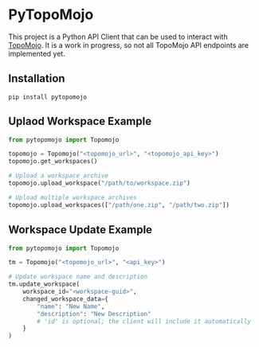# PyTopoMojo

This project is a Python API Client that can be used to interact with [TopoMojo](https://github.com/cmu-sei/TopoMojo).  It is a work in progress, so not all TopoMojo API endpoints are implemented yet.

## Installation

```
pip install pytopomojo
```

## Uplaod Workspace Example

```python
from pytopomojo import Topomojo

topomojo = Topomojo("<topomojo_url>", "<topomojo_api_key>")
topomojo.get_workspaces()

# Upload a workspace archive
topomojo.upload_workspace("/path/to/workspace.zip")

# Upload multiple workspace archives
topomojo.upload_workspaces(["/path/one.zip", "/path/two.zip"])
```

## Workspace Update Example

```python
from pytopomojo import Topomojo

tm = Topomojo("<topomojo_url>", "<api_key>")

# Update workspace name and description
tm.update_workspace(
    workspace_id="<workspace-guid>",
    changed_workspace_data={
        "name": "New Name",
        "description": "New Description"
        # 'id' is optional; the client will include it automatically
    }
)
```
